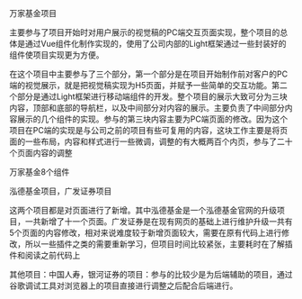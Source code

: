 万家基金项目

主要参与了项目开始时对用户展示的视觉稿的PC端交互页面实现，整个项目的总体是通过Vue组件化制作实现的，使用了公司内部的Light框架通过一些封装好的组件使项目实现更为方便。

在这个项目中主要参与了三个部分，第一个部分是在项目开始制作前对客户的PC端的视觉展示，就是把视觉稿实现为H5页面，并赋予一些简单的交互功能。第二个部分是通过Light框架进行移动端组件的开发。整个项目的展示大致可分为三块内容，顶部和底部的导航栏，以及中间部分对内容的展示。主要负责了中间部分内容展示的几个组件的实现。参与的第三块内容主要为PC端页面的修改。因为这个项目在PC端的实现是与公司之前的项目有些可复用的内容，这块工作主要是将页面的一些布局，内容和样式进行一些微调，调整的有大概两百个内页，参与了二十个页面内容的调整



万家基金8个组件





泓德基金项目，广发证券项目

这两个项目都是对页面进行了新增。其中泓德基金是一个泓德基金官网的升级项目，一共新增了十一个页面。广发证券是在现有网页的基础上进行维护升级一共有5个页面的内容修改，相对来说难度较于新增页面较大，需要在原有代码上进行修改，所以一些插件之类的需要重新学习，但项目时间比较紧张，主要耗时在了解插件和阅读之前代码上

其他项目：中国人寿，银河证券的项目：参与的比较少是为后端辅助的项目，通过谷歌调试工具对浏览器上的项目直接进行调整之后配合后端进行。

